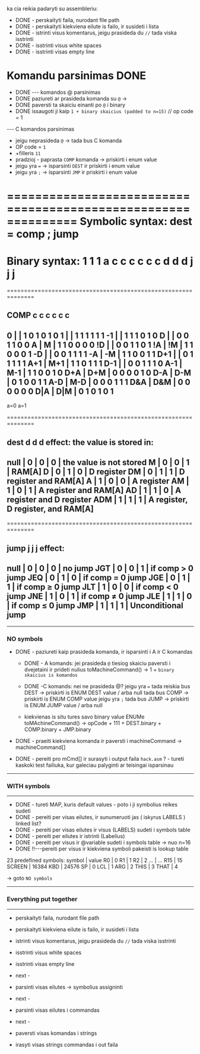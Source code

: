 ka cia reikia padaryti su assembleriu:

- DONE - perskaityti faila, nurodant file path 
- DONE - perskaityti kiekviena eilute is failo, ir susideti i lista
- DONE - istrinti visus komentarus, jeigu prasideda du `//` tada viska isstrinti
- DONE - isstrinti visus white spaces
- DONE - isstrinti visas empty line

# Komandu parsinimas DONE

- DONE --- komandos @ parsinimas
- DONE paziureti ar prasideda komanda su `@` ->
- DONE paversti ta skaiciu einanti po `@` i binary
- DONE issaugoti ji kaip `1 + binary skaicius (padded to n=15)` // op code = 1

--- C komandos parsinimas
- jeigu neprasideda `@` -> tada bus C komanda 
- OP code = `1` 
- +filleris `11`
- pradzioj - paprasta `COMP` komanda -> priskirti i enum value
- jeigu yra `=` -> isparsinti `DEST` ir priskirti i enum value
- jeigu yra `;` -> isparsinti `JMP`  ir priskirti i enum value

==============================================================
Symbolic syntax: dest = comp ; jump
==============================================================
Binary syntax: 1 1 1 a c c c c c c d d d j j j
==============================================================
==============================================================

COMP        c c c c c c
-----------------------
0   |     | 1 0 1 0 1 0
1   |     | 1 1 1 1 1 1
-1  |     | 1 1 1 0 1 0
D   |     | 0 0 1 1 0 0
A   | M   | 1 1 0 0 0 0
!D  |     | 0 0 1 1 0 1
!A  | !M  | 1 1 0 0 0 1
-D  |     | 0 0 1 1 1 1
-A  | -M  | 1 1 0 0 1 1
D+1 |     | 0 1 1 1 1 1
A+1 | M+1 | 1 1 0 1 1 1
D-1 |     | 0 0 1 1 1 0
A-1 | M-1 | 1 1 0 0 1 0
D+A | D+M | 0 0 0 0 1 0
D-A | D-M | 0 1 0 0 1 1
A-D | M-D | 0 0 0 1 1 1
D&A | D&M | 0 0 0 0 0 0
D|A | D|M | 0 1 0 1 0 1
-----------------------
a=0   a=1

==============================================================

dest d d d effect: the value is stored in:
-----------------------------------------------------
null | 0 | 0 | 0 | the value is not stored
M    | 0 | 0 | 1 | RAM[A]
D    | 0 | 1 | 0 | D register
DM   | 0 | 1 | 1 | D register and RAM[A]
A    | 1 | 0 | 0 | A register
AM   | 1 | 0 | 1 | A register and RAM[A]
AD   | 1 | 1 | 0 | A register and D register
ADM  | 1 | 1 | 1 | A register, D register, and RAM[A]
-----------------------------------------------------

==============================================================

jump j j j effect:
--------------------------------------
null | 0 | 0 | 0 | no jump
JGT  | 0 | 0 | 1 | if comp > 0 jump
JEQ  | 0 | 1 | 0 | if comp = 0 jump
JGE  | 0 | 1 | 1 | if comp ≥ 0 jump
JLT  | 1 | 0 | 0 | if comp < 0 jump
JNE  | 1 | 0 | 1 | if comp ≠ 0 jump
JLE  | 1 | 1 | 0 | if comp ≤ 0 jump
JMP  | 1 | 1 | 1 | Unconditional jump
--------------------------------------

--------------------------------------------------

### NO symbols
- DONE - paziureti kaip prasideda komanda, ir isparsinti i A ir C komandas
    - DONE - A komands: jei prasideda `@`
    tiesiog skaiciu paversti i dvejetaini ir prideti nulius
    toMachineCommand() -> 1 + `binary skaicius is komandos`

    - DONE -C komands: nei ne prasideda @?
    jeigu yra `=` tada reiskia bus DEST -> priskirti is ENUM DEST value / arba null
    tada bus COMP -> priskirti is ENUM COMP value
    jeigu yra `;` tada bus JUMP -> priskirti is ENUM JUMP value / arba null
    - kiekvienas is situ tures savo binary value ENUMe
    toMAchineCommand() -> opCode + 111 + DEST.binary + COMP.binary + JMP.binary

- DONE - praeiti kiekviena komanda ir paversti i machineCommand -> machineCommand[]
- DONE - pereiti pro mCmd[] ir surasyti i output faila `hack.asm` ? - tureti kaskoki test failiuka, kur galeciau palyginti ar teisingai isparsinau


--------------------------------------------------
### WITH symbols
--------------------------------------------------

- DONE - tureti MAP, kuris default values - poto i ji symbolius reikes sudeti
- DONE - pereiti per visas eilutes, ir sunumeruoti jas ( iskyrus LABELS ) linked list?
- DONE - pereiti per visas eilutes ir visus (LABELS) sudeti i symbols table
- DONE - pereiti per eilutes ir istrinti (Labelius)
- DONE - pereiti per visus ir @variable sudeti i symbols table -> nuo n=16
- DONE !!---pereiti per visus ir kiekviena symboli pakeisti is lookup table

23 predefined symbols:
symbol | value
R0     | 0
R1     | 1
R2     | 2
...    | ...
R15    | 15
SCREEN | 16384
KBD    | 24576
SP     | 0
LCL    | 1
ARG    | 2
THIS   | 3
THAT   | 4

-> goto `NO symbols`

--------------------------------------------------
### Everything put together
--------------------------------------------------

- perskaityti faila, nurodant file path 
- perskaityti kiekviena eilute is failo, ir susideti i lista
- istrinti visus komentarus, jeigu prasideda du `//` tada viska isstrinti
- isstrinti visus white spaces
- isstrinti visas empty line

- next - 
- parsinti visas eilutes -> symbolius assigninti
- next -
- parsinti visas eilutes i commandas
- next -
- paversti visas komandas i strings
- irasyti visas strings commandas i out faila

